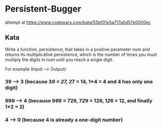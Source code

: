 # Persistent-Bugger
attempt at https://www.codewars.com/kata/55bf01e5a717a0d57e0000ec

## Kata
Write a function, persistence, that takes in a positive parameter num and returns its multiplicative persistence, which is the number of times you must multiply the digits in num until you reach a single digit.

For example (Input --> Output):

### 39 --> 3 (because 3*9 = 27, 2*7 = 14, 1*4 = 4 and 4 has only one digit)
### 999 --> 4 (because 9*9*9 = 729, 7*2*9 = 126, 1*2*6 = 12, and finally 1*2 = 2)
### 4 --> 0 (because 4 is already a one-digit number)
